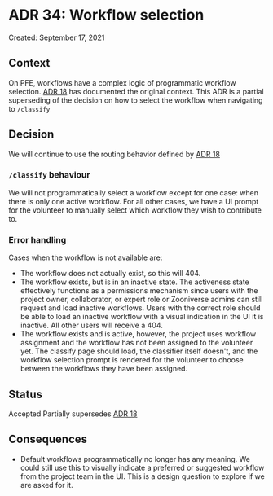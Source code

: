 # ADR 34: Workflow selection

Created: September 17, 2021

## Context

On PFE, workflows have a complex logic of programmatic workflow selection. [ADR 18](adr-18.md) has documented the original context. This ADR is a partial superseding of the decision on how to select the workflow when navigating to `/classify`

## Decision

We will continue to use the routing behavior defined by [ADR 18](adr-18.md)

### `/classify` behaviour

We will not programmatically select a workflow except for one case: when there is only one active workflow. For all other cases, we have a UI prompt for the volunteer to manually select which workflow they wish to contribute to. 

### Error handling

Cases when the workflow is not available are:

- The workflow does not actually exist, so this will 404.
- The workflow exists, but is in an inactive state. The activeness state effectively functions as a permissions mechanism since users with the project owner, collaborator, or expert role or Zooniverse admins can still request and load inactive workflows. Users with the correct role should be able to load an inactive workflow with a visual indication in the UI it is inactive. All other users will receive a 404.
- The workflow exists and is active, however, the project uses workflow assignment and the workflow has not been assigned to the volunteer yet. The classify page should load, the classifier itself doesn't, and the workflow selection prompt is rendered for the volunteer to choose between the workflows they have been assigned.

## Status

Accepted
Partially supersedes [ADR 18](adr-18.md)

## Consequences

- Default workflows programmatically no longer has any meaning. We could still use this to visually indicate a preferred or suggested workflow from the project team in the UI. This is a design question to explore if we are asked for it.
